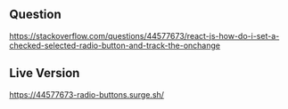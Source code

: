 ## Question

https://stackoverflow.com/questions/44577673/react-js-how-do-i-set-a-checked-selected-radio-button-and-track-the-onchange

## Live Version

https://44577673-radio-buttons.surge.sh/
